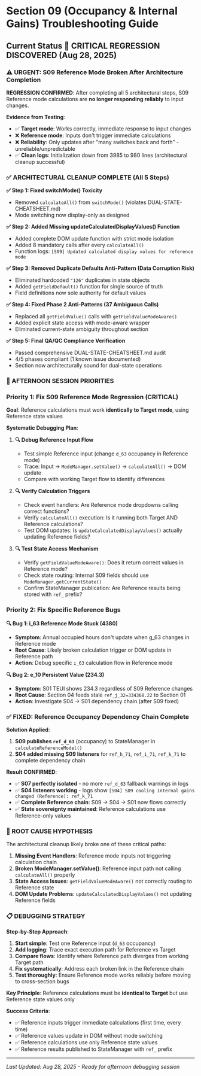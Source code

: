 # Section 09 (Occupancy & Internal Gains) Troubleshooting Guide

## Current Status 🚨 CRITICAL REGRESSION DISCOVERED (Aug 28, 2025)

### **⚠️ URGENT: S09 Reference Mode Broken After Architecture Completion**

**REGRESSION CONFIRMED**: After completing all 5 architectural steps, S09 Reference mode calculations are **no longer responding reliably** to input changes.

**Evidence from Testing**:
- ✅ **Target mode**: Works correctly, immediate response to input changes
- ❌ **Reference mode**: Inputs don't trigger immediate calculations  
- ❌ **Reliability**: Only updates after "many switches back and forth" - unreliable/unpredictable
- ✅ **Clean logs**: Initialization down from 3985 to 980 lines (architectural cleanup successful)

### **✅ ARCHITECTURAL CLEANUP COMPLETE (All 5 Steps)**

**✅ Step 1: Fixed switchMode() Toxicity**
- Removed `calculateAll()` from `switchMode()` (violates DUAL-STATE-CHEATSHEET.md)
- Mode switching now display-only as designed

**✅ Step 2: Added Missing updateCalculatedDisplayValues() Function**
- Added complete DOM update function with strict mode isolation
- Added 8 mandatory calls after every `calculateAll()`
- Function logs: `[S09] Updated calculated display values for reference mode`

**✅ Step 3: Removed Duplicate Defaults Anti-Pattern (Data Corruption Risk)**
- Eliminated hardcoded `"126"` duplicates in state objects
- Added `getFieldDefault()` function for single source of truth
- Field definitions now sole authority for default values

**✅ Step 4: Fixed Phase 2 Anti-Patterns (37 Ambiguous Calls)**
- Replaced all `getFieldValue()` calls with `getFieldValueModeAware()`
- Added explicit state access with mode-aware wrapper
- Eliminated current-state ambiguity throughout section

**✅ Step 5: Final QA/QC Compliance Verification**
- Passed comprehensive DUAL-STATE-CHEATSHEET.md audit
- 4/5 phases compliant (1 known issue documented)
- Section now architecturally sound for dual-state operations

### **🚨 AFTERNOON SESSION PRIORITIES**

### **Priority 1: Fix S09 Reference Mode Regression (CRITICAL)**

**Goal**: Reference calculations must work **identically to Target mode**, using Reference state values

**Systematic Debugging Plan**:

1. **🔍 Debug Reference Input Flow**
   - Test simple Reference input (change `d_63` occupancy in Reference mode)
   - Trace: Input → `ModeManager.setValue()` → `calculateAll()` → DOM update
   - Compare with working Target flow to identify differences

2. **🔍 Verify Calculation Triggers**
   - Check event handlers: Are Reference mode dropdowns calling correct functions?
   - Verify `calculateAll()` execution: Is it running both Target AND Reference calculations?
   - Test DOM updates: Is `updateCalculatedDisplayValues()` actually updating Reference fields?

3. **🔍 Test State Access Mechanism**
   - Verify `getFieldValueModeAware()`: Does it return correct values in Reference mode?
   - Check state routing: Internal S09 fields should use `ModeManager.getCurrentState()`
   - Confirm StateManager publication: Are Reference results being stored with `ref_` prefix?

### **Priority 2: Fix Specific Reference Bugs**

**🔍 Bug 1: i_63 Reference Mode Stuck (4380)**
- **Symptom**: Annual occupied hours don't update when g_63 changes in Reference mode
- **Root Cause**: Likely broken calculation trigger or DOM update in Reference path
- **Action**: Debug specific `i_63` calculation flow in Reference mode

**🔍 Bug 2: e_10 Persistent Value (234.3)**  
- **Symptom**: S01 TEUI shows 234.3 regardless of S09 Reference changes
- **Root Cause**: Section 04 feeds stale `ref_j_32=334368.22` to Section 01
- **Action**: Investigate S04 → S01 dependency chain (after S09 fixed)

### **✅ FIXED: Reference Occupancy Dependency Chain Complete**

**Solution Applied**: 
1. **S09 publishes `ref_d_63`** (occupancy) to StateManager in `calculateReferenceModel()`
2. **S04 added missing S09 listeners** for `ref_h_71`, `ref_i_71`, `ref_k_71` to complete dependency chain

**Result CONFIRMED**: 
- ✅ **S07 perfectly isolated** - no more `ref_d_63` fallback warnings in logs
- ✅ **S04 listeners working** - logs show `[S04] S09 cooling internal gains changed (Reference): ref_k_71`
- ✅ **Complete Reference chain**: S09 → S04 → S01 now flows correctly
- ✅ **State sovereignty maintained**: Reference calculations use Reference-only values

### **🎯 ROOT CAUSE HYPOTHESIS**

The architectural cleanup likely broke one of these critical paths:

1. **Missing Event Handlers**: Reference mode inputs not triggering calculation chain
2. **Broken ModeManager.setValue()**: Reference input path not calling `calculateAll()` properly  
3. **State Access Issues**: `getFieldValueModeAware()` not correctly routing to Reference state
4. **DOM Update Problems**: `updateCalculatedDisplayValues()` not updating Reference fields

### **📋 DEBUGGING STRATEGY**

**Step-by-Step Approach**:
1. **Start simple**: Test one Reference input (`d_63` occupancy)
2. **Add logging**: Trace exact execution path for Reference vs Target
3. **Compare flows**: Identify where Reference path diverges from working Target path
4. **Fix systematically**: Address each broken link in the Reference chain
5. **Test thoroughly**: Ensure Reference mode works reliably before moving to cross-section bugs

**Key Principle**: Reference calculations must be **identical to Target** but use Reference state values only

**Success Criteria**:
- ✅ Reference inputs trigger immediate calculations (first time, every time)
- ✅ Reference values update in DOM without mode switching
- ✅ Reference calculations use only Reference state values
- ✅ Reference results published to StateManager with `ref_` prefix

---

*Last Updated: Aug 28, 2025 - Ready for afternoon debugging session*
